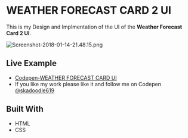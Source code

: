 # WEATHER FORECAST CARD  2 UI

 This is my Design and Implmentation of the UI of the **Weather Forecast Card 2 UI**.

![Screenshot-2018-01-14-21.48.15.png](https://i.imgrpost.com/imgr/2018/01/15/Screenshot-2018-01-14-21.48.15.png)

## Live Example

* [Codepen-WEATHER FORECAST CARD UI](https://codepen.io/skadoodle619/full/NvNdaE)
* If you like my work please like it and follow me on Codepen [@skadoodle619](https://codepen.io/skadoodle619/)

## Built With

* HTML
* CSS


